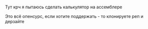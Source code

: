 Тут крч я пытаюсь сделать калькулятор на ассемблере

Это всё опенсурс, если хотите поддержать - то клонируете реп и дерзайте
